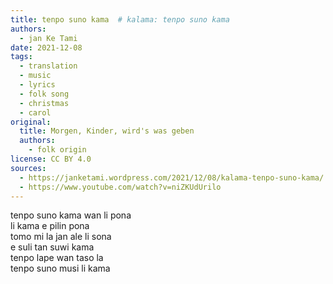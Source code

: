 ```yaml
---
title: tenpo suno kama  # kalama: tenpo suno kama
authors:
  - jan Ke Tami
date: 2021-12-08
tags:
  - translation
  - music
  - lyrics
  - folk song
  - christmas
  - carol
original:
  title: Morgen, Kinder, wird's was geben
  authors:
    - folk origin
license: CC BY 4.0
sources:
  - https://janketami.wordpress.com/2021/12/08/kalama-tenpo-suno-kama/
  - https://www.youtube.com/watch?v=niZKUdUrilo
---
```


tenpo suno kama wan li pona  \
li kama e pilin pona  \
tomo mi la jan ale li sona  \
e suli tan suwi kama  \
tenpo lape wan taso la  \
tenpo suno musi li kama
